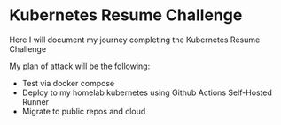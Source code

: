 # Kubernetes Resume Challenge

Here I will document my journey completing the Kubernetes Resume Challenge

My plan of attack will be the following:
- Test via docker compose
- Deploy to my homelab kubernetes using Github Actions Self-Hosted Runner
- Migrate to public repos and cloud
